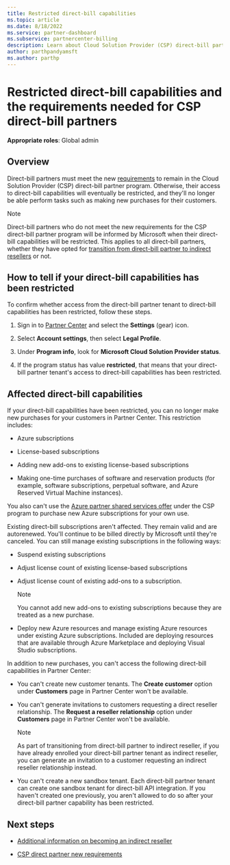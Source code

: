 ```yaml
---
title: Restricted direct-bill capabilities
ms.topic: article
ms.date: 8/18/2022
ms.service: partner-dashboard
ms.subservice: partnercenter-billing
description: Learn about Cloud Solution Provider (CSP) direct-bill partner requirements and what to do to avoid capabilities being restricted. Find out if your capabilities have been restricted.
author: parthpandyamsft
ms.author: parthp
---
```


# Restricted direct-bill capabilities and the requirements needed for CSP direct-bill partners

**Appropriate roles**: Global admin

## Overview

Direct-bill partners must meet the new [requirements](direct-partner-new-requirements.md) to remain in the Cloud Solution Provider (CSP) direct-bill partner program. Otherwise, their access to direct-bill capabilities will eventually be restricted, and they'll no longer be able perform tasks such as making new purchases for their customers.

> [!NOTE]
> Direct-bill partners who do not meet the new requirements for the CSP direct-bill partner program will be informed by Microsoft when their direct-bill capabilities will be restricted. This applies to all direct-bill partners, whether they have opted for [transition from direct-bill partner to indirect resellers](transition-direct-to-indirect.md) or not.

## How to tell if your direct-bill capabilities has been restricted

To confirm whether access from the direct-bill partner tenant to direct-bill capabilities has been restricted, follow these steps.

1. Sign in to [Partner Center](https://partner.microsoft.com/dashboard/home) and select the **Settings** (gear) icon.

2. Select **Account settings**, then select **Legal Profile**.

3. Under **Program info**, look for **Microsoft Cloud Solution Provider status**.

4. If the program status has value **restricted**, that means that your direct-bill partner tenant's access to direct-bill capabilities has been restricted.

## Affected direct-bill capabilities

If your direct-bill capabilities have been restricted, you can no longer make new purchases for your customers in Partner Center. This restriction includes:

- Azure subscriptions

- License-based subscriptions

- Adding new add-ons to existing license-based subscriptions

- Making one-time purchases of software and reservation products (for example, software subscriptions, perpetual software, and Azure Reserved Virtual Machine instances).

You also can't use the [Azure partner shared services offer](shared-services.md) under the CSP program to purchase new Azure subscriptions for your own use.

Existing direct-bill subscriptions aren't affected. They remain valid and are autorenewed. You'll continue to be billed directly by Microsoft until they're canceled. You can still manage existing subscriptions in the following ways:

- Suspend existing subscriptions

- Adjust license count of existing license-based subscriptions

- Adjust license count of existing add-ons to a subscription.

    > [!NOTE]
    >You cannot add new add-ons to existing subscriptions because they are treated as a new purchase.

- Deploy new Azure resources and manage existing Azure resources under existing Azure subscriptions. Included are deploying resources that are available through Azure Marketplace and deploying Visual Studio subscriptions.

In addition to new purchases, you can't access the following direct-bill capabilities in Partner Center:

- You can't create new customer tenants. The **Create customer** option under **Customers** page in Partner Center won't be available.

- You can't generate invitations to customers requesting a direct reseller relationship. The **Request a reseller relationship** option under **Customers** page in Partner Center won't be available.

    > [!NOTE]
    >As part of transitioning from direct-bill partner to indirect reseller, if you have already enrolled your direct-bill partner tenant as indirect reseller, you can generate an invitation to a customer requesting an indirect reseller relationship instead.

- You can't create a new sandbox tenant. Each direct-bill partner tenant can create one sandbox tenant for direct-bill API integration. If you haven't created one previously, you aren't allowed to do so after your direct-bill partner capability has been restricted.

## Next steps

- [Additional information on becoming an indirect reseller](https://assetsprod.microsoft.com/csp-directbill-to-indirect-transition.pdf)

- [CSP direct partner new requirements](direct-partner-new-requirements.md)
